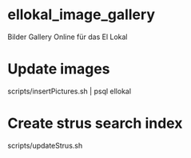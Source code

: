 # ellokal_image_gallery

Bilder Gallery Online für das El Lokal


# Update images
scripts/insertPictures.sh | psql ellokal

# Create strus search index
scripts/updateStrus.sh


